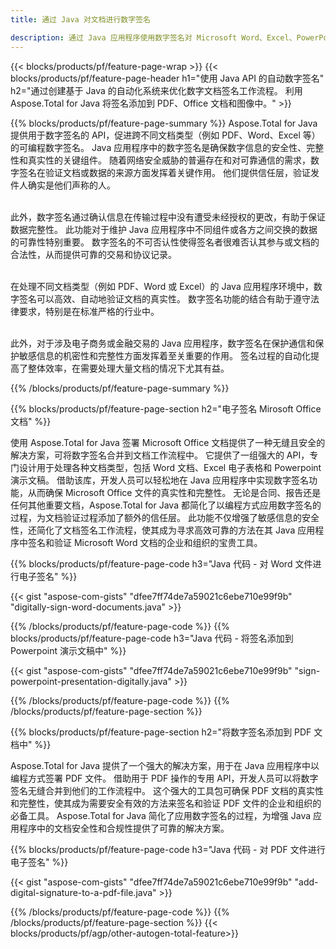 ```yaml
---
title: 通过 Java 对文档进行数字签名 

description: 通过 Java 应用程序使用数字签名对 Microsoft Word、Excel、PowerPoint、PDF 和图像等文件进行签名。 通过应用程序在线添加电子签名。
---
```


{{< blocks/products/pf/feature-page-wrap >}}
{{< blocks/products/pf/feature-page-header h1="使用 Java API 的自动数字签名" h2="通过创建基于 Java 的自动化系统来优化数字文档签名工作流程。 利用 Aspose.Total for Java 将签名添加到 PDF、Office 文档和图像中。" >}}

{{% blocks/products/pf/feature-page-summary %}}
Aspose.Total for Java 提供用于数字签名的 API，促进跨不同文档类型（例如 PDF、Word、Excel 等）的可编程数字签名。 Java 应用程序中的数字签名是确保数字信息的安全性、完整性和真实性的关键组件。 随着网络安全威胁的普遍存在和对可靠通信的需求，数字签名在验证文档或数据的来源方面发挥着关键作用。 他们提供信任层，验证发件人确实是他们声称的人。 <br /><br />

此外，数字签名通过确认信息在传输过程中没有遭受未经授权的更改，有助于保证数据完整性。 此功能对于维护 Java 应用程序中不同组件或各方之间交换的数据的可靠性特别重要。 数字签名的不可否认性使得签名者很难否认其参与或文档的合法性，从而提供可靠的交易和协议记录。 <br /><br />

在处理不同文档类型（例如 PDF、Word 或 Excel）的 Java 应用程序环境中，数字签名可以高效、自动地验证文档的真实性。 数字签名功能的结合有助于遵守法律要求，特别是在标准严格的行业中。 <br /><br />

此外，对于涉及电子商务或金融交易的 Java 应用程序，数字签名在保护通信和保护敏感信息的机密性和完整性方面发挥着至关重要的作用。 签名过程的自动化提高了整体效率，在需要处理大量文档的情况下尤其有益。 

{{% /blocks/products/pf/feature-page-summary  %}}

{{% blocks/products/pf/feature-page-section  h2="电子签名 Mirosoft Office 文档" %}}

使用 Aspose.Total for Java 签署 Microsoft Office 文档提供了一种无缝且安全的解决方案，可将数字签名合并到文档工作流程中。 它提供了一组强大的 API，专门设计用于处理各种文档类型，包括 Word 文档、Excel 电子表格和 Powerpoint 演示文稿。 借助该库，开发人员可以轻松地在 Java 应用程序中实现数字签名功能，从而确保 Microsoft Office 文件的真实性和完整性。 无论是合同、报告还是任何其他重要文档，Aspose.Total for Java 都简化了以编程方式应用数字签名的过程，为文档验证过程添加了额外的信任层。 此功能不仅增强了敏感信息的安全性，还简化了文档签名工作流程，使其成为寻求高效可靠的方法在其 Java 应用程序中签名和验证 Microsoft Word 文档的企业和组织的宝贵工具。

{{% blocks/products/pf/feature-page-code h3="Java 代码 - 对 Word 文件进行电子签名" %}}

{{< gist "aspose-com-gists" "dfee7ff74de7a59021c6ebe710e99f9b" "digitally-sign-word-documents.java" >}}

{{% /blocks/products/pf/feature-page-code  %}}
{{% blocks/products/pf/feature-page-code h3="Java 代码 - 将签名添加到 Powerpoint 演示文稿中" %}}

{{< gist "aspose-com-gists" "dfee7ff74de7a59021c6ebe710e99f9b" "sign-powerpoint-presentation-digitally.java" >}}

{{% /blocks/products/pf/feature-page-code  %}}
{{% /blocks/products/pf/feature-page-section %}}

{{% blocks/products/pf/feature-page-section  h2="将数字签名添加到 PDF 文档中" %}}

Aspose.Total for Java 提供了一个强大的解决方案，用于在 Java 应用程序中以编程方式签署 PDF 文件。 借助用于 PDF 操作的专用 API，开发人员可以将数字签名无缝合并到他们的工作流程中。 这个强大的工具包可确保 PDF 文档的真实性和完整性，使其成为需要安全有效的方法来签名和验证 PDF 文件的企业和组织的必备工具。 Aspose.Total for Java 简化了应用数字签名的过程，为增强 Java 应用程序中的文档安全性和合规性提供了可靠的解决方案。

{{% blocks/products/pf/feature-page-code h3="Java 代码 - 对 PDF 文件进行电子签名" %}}

{{< gist "aspose-com-gists" "dfee7ff74de7a59021c6ebe710e99f9b" "add-digital-signature-to-a-pdf-file.java" >}}

{{% /blocks/products/pf/feature-page-code  %}}
{{% /blocks/products/pf/feature-page-section %}}
{{< blocks/products/pf/agp/other-autogen-total-feature>}}